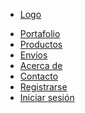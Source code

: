 <!DOCTYPE html>
<html lang="es">
<head>
    <meta charset="UTF-8">
    <meta name="viewport" content="width=device-width, initial-scale=1.0">
    <title>Práctica diseño menú</title>
    <link rel="stylesheet" href="index.css">
</head>
<body>
    <nav>
        <ul>
            <li><a href="#" class="Logotipo"> Logo </a></li>
        </ul>
        <ul>
            <div>
        <li><a href="secciones/Portafolio.html"> Portafolio </a></li>
        <li><a href="secciones/Productos.html"> Productos </a></li>
        <li><a href="secciones/Envíos.html"> Envíos </a></li>
        <li><a href="secciones/Acerca_de.html"> Acerca de </a></li>
        <li><a href="secciones/Contacto.html"> Contacto </a></li>
            </div>
            <div>
                <li><a href=""secciones/registrarse.html"">Registrarse</a></li>
                <li><a href=""secciones/iniciar sesion.html"" class="login">Iniciar sesión</a></li>
            </div>
        </ul>
    </nav>
</body>
</html>
